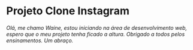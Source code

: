 # Projeto Clone Instagram

###### Olá, me chamo Waine, estou iniciando na área de desenvolvimento web, espero que o meu projeto tenha ficado a altura. Obrigado a todos pelos ensinamentos. Um abraço. 